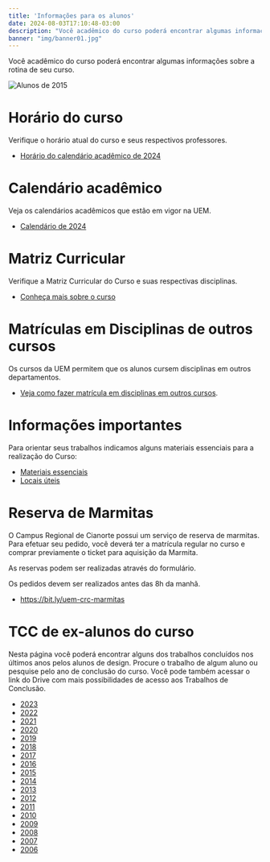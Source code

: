 ```yaml
---
title: 'Informações para os alunos'
date: 2024-08-03T17:10:48-03:00
description: "Você acadêmico do curso poderá encontrar algumas informações sobre a rotina de seu curso."
banner: "img/banner01.jpg"
---
```

Você acadêmico do curso poderá encontrar algumas informações sobre a rotina de seu curso.

![Alunos de 2015](/img/blog/2024/23270483_1466922180096035_3015897837712355238_o.jpg)

# Horário do curso 

Verifique o horário atual do curso e seus respectivos professores. 

- [Horário do calendário acadêmico de 2024](<2024/2024.02.01 Horário do Design - 1o e 2o semestres de 2024 v.31.pdf>)

# Calendário acadêmico
Veja os calendários acadêmicos que estão em vigor na UEM. 
- [Calendário de 2024](http://www.scs.uem.br/2024/cep/001cep2024.htm)

# Matriz Curricular
Verifique a Matriz Curricular do Curso e suas respectivas disciplinas. 

- [Conheça mais sobre o curso](/institucional/curso)

# Matrículas em Disciplinas de outros cursos
Os cursos da UEM permitem que os alunos cursem disciplinas em outros departamentos. 

 - [Veja como fazer matrícula em disciplinas em outros cursos](/blog/2024/matricula-outros-cursos).

# Informações importantes

Para orientar seus trabalhos indicamos alguns materiais essenciais para a realização do Curso:

- [Materiais essenciais](/blog/2019/03/guia-do-estudante-materiais-essenciais-2/)
- [Locais úteis](/blog/2019/02/guia-do-estudante-locais-uteis-2/)

# Reserva de Marmitas
O Campus Regional de Cianorte possui um serviço de reserva de marmitas. Para efetuar seu pedido, você deverá ter a matrícula regular no curso e comprar previamente o ticket para aquisição da Marmita.

As reservas podem ser realizadas através do formulário. 

Os pedidos devem ser realizados antes das 8h da manhã.

- https://bit.ly/uem-crc-marmitas

# TCC de ex-alunos do curso

Nesta página você poderá encontrar alguns dos trabalhos concluídos nos últimos anos pelos alunos de design. Procure o trabalho de algum aluno ou pesquise pelo ano de conclusão do curso. Você pode também acessar o link do Drive com mais possibilidades de acesso aos Trabalhos de Conclusão. 

* [2023](<trabalhos-de-2023> "Trabalhos de 2023")
* [2022](<trabalhos-de-2022> "Trabalhos de 2022")
* [2021](<trabalhos-de-2021> "Trabalhos de 2021")
* [2020](<trabalhos-de-2020> "Trabalhos de 2020")
* [2019](<trabalhos-de-2019> "Trabalhos de 2019")
* [2018](<trabalhos-de-2018> "Trabalhos de 2018")
* [2017](<trabalhos-de-2017> "Trabalhos de 2017")
* [2016](<trabalhos-de-2016> "Trabalhos de 2016")
* [2015](<trabalhos-de-2015> "Trabalhos de 2015")
* [2014](<trabalhos-de-2014> "Trabalhos de 2014")
* [2013](<trabalhos-de-2013> "Trabalhos de 2013")
* [2012](<trabalhos-de-2012> "Trabalhos de 2012")
* [2011](<trabalhos-de-2011> "Trabalhos de 2011")
* [2010](<trabalhos-de-2010> "Trabalhos de 2010")
* [2009](<trabalhos-de-2009> "Trabalhos de 2009")
* [2008](<trabalhos-de-2008> "Trabalhos de 2008")
* [2007](<trabalhos-de-2007> "Trabalhos de 2007")
* [2006](<trabalhos-de-2006> "Trabalhos de 2006")
